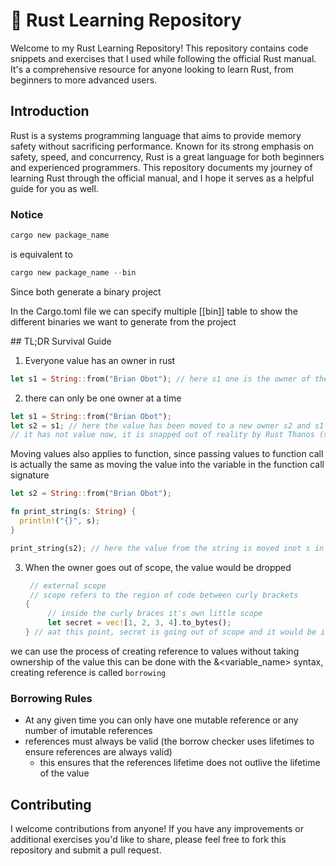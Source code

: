 # 🦀 Rust Learning Repository

Welcome to my Rust Learning Repository! This repository contains code snippets and exercises that I used while following the official Rust manual. It's a comprehensive resource for anyone looking to learn Rust, from beginners to more advanced users.

## Introduction

Rust is a systems programming language that aims to provide memory safety without sacrificing performance. Known for its strong emphasis on safety, speed, and concurrency, Rust is a great language for both beginners and experienced programmers. This repository documents my journey of learning Rust through the official manual, and I hope it serves as a helpful guide for you as well.

### Notice 
```rust
cargo new package_name
```

is equivalent to

```rust
cargo new package_name --bin
```

Since both generate a binary project

In the Cargo.toml file we can specify multiple [[bin]] table to show the different binaries we want 
to generate from the project

## TL;DR Survival Guide 
1. Everyone value has an owner in rust
  ```rust
  let s1 = String::from("Brian Obot"); // here s1 one is the owner of the String
  ```
2. there can only be one owner at a time
  ```rust
  let s1 = String::from("Brian Obot");
  let s2 = s1; // here the value has been moved to a new owner s2 and s1 simply becomes inaccessible since 
  // it has not value now, it is snapped out of reality by Rust Thanos (s1 is invalidated )
  ```
  Moving values also applies to function, since passing values to function call is actually the same as moving the 
  value into the variable in the function call signature

  ```rust
  let s2 = String::from("Brian Obot");

  fn print_string(s: String) {
    println!("{}", s);
  }

  print_string(s2); // here the value from the string is moved inot s in the function and s2 is invalidated 
  ```
3. When the owner goes out of scope, the value would be dropped
   ```rust
    // external scope 
    // scope refers to the region of code between curly brackets
   {
        // inside the curly braces it's own little scope
        let secret = vec![1, 2, 3, 4].to_bytes();
   } // aat this point, secret is going out of scope and it would be invalidated
   ```

we can use the process of creating reference to values without taking ownership of the value
this can be done with the &<variable_name> syntax, creating reference is called ```borrowing```

### Borrowing Rules
- At any given time you can only have one mutable reference or any number of imutable references
- references must always be valid (the borrow checker uses lifetimes to ensure references are always valid)
  - this ensures that the references lifetime does not outlive the lifetime of the value

## Contributing

I welcome contributions from anyone! If you have any improvements or additional exercises you'd like to share, please feel free to fork this repository and submit a pull request.